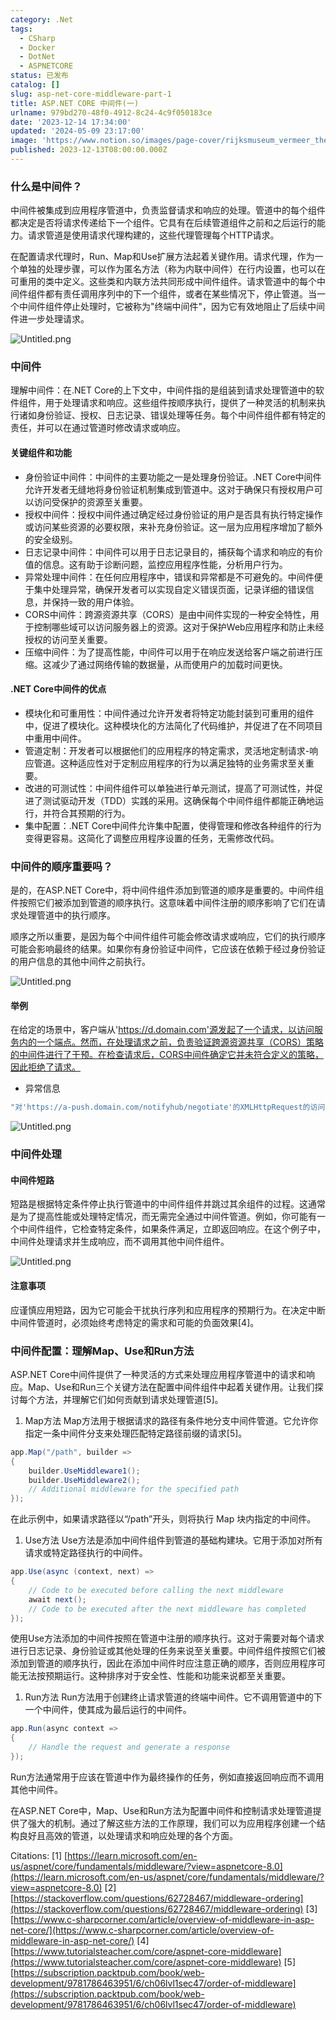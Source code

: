 ```yaml
---
category: .Net
tags:
  - CSharp
  - Docker
  - DotNet
  - ASPNETCORE
status: 已发布
catalog: []
slug: asp-net-core-middleware-part-1
title: ASP.NET CORE 中间件(一)
urlname: 979bd270-48f0-4912-8c24-4c9f050183ce
date: '2023-12-14 17:34:00'
updated: '2024-05-09 23:17:00'
image: 'https://www.notion.so/images/page-cover/rijksmuseum_vermeer_the_milkmaid.jpg'
published: 2023-12-13T08:00:00.000Z
---
```


### 什么是中间件？


中间件被集成到应用程序管道中，负责监督请求和响应的处理。管道中的每个组件都决定是否将请求传递给下一个组件。它具有在后续管道组件之前和之后运行的能力。请求管道是使用请求代理构建的，这些代理管理每个HTTP请求。


在配置请求代理时，Run、Map和Use扩展方法起着关键作用。请求代理，作为一个单独的处理步骤，可以作为匿名方法（称为内联中间件）在行内设置，也可以在可重用的类中定义。这些类和内联方法共同形成中间件组件。请求管道中的每个中间件组件都有责任调用序列中的下一个组件，或者在某些情况下，停止管道。当一个中间件组件停止处理时，它被称为"终端中间件"，因为它有效地阻止了后续中间件进一步处理请求。


![Untitled.png](https://prod-files-secure.s3.us-west-2.amazonaws.com/5d24fe63-e567-4804-86f9-9fdc62e13082/da807807-d02d-4fa1-86b6-db45e4678714/Untitled.png?X-Amz-Algorithm=AWS4-HMAC-SHA256&X-Amz-Content-Sha256=UNSIGNED-PAYLOAD&X-Amz-Credential=ASIAZI2LB466X5UHB36K%2F20250220%2Fus-west-2%2Fs3%2Faws4_request&X-Amz-Date=20250220T213257Z&X-Amz-Expires=3600&X-Amz-Security-Token=IQoJb3JpZ2luX2VjEJz%2F%2F%2F%2F%2F%2F%2F%2F%2F%2FwEaCXVzLXdlc3QtMiJIMEYCIQDavKNmZJO0HRu2uAucd5PK5P5Fp%2FCxHHe6P07Y%2B8igywIhAIaUyH1rfHJ3LM2dt8tAH%2B8NNqgmDqNnUnady5PPAcZxKogECMX%2F%2F%2F%2F%2F%2F%2F%2F%2F%2FwEQABoMNjM3NDIzMTgzODA1IgxcwXJL5eZGYtkp8Bsq3AMvduG%2FOsedVqsh%2BDeLfcZ%2BE0XIKw4CXwCcvv20eyJOlEtElIP5Q7OLINxzZOUW%2FPYWrqYnCZvoAQ%2B9voSrYAjs91wOIw%2BCLj7A3q9q%2BhG64fzW1TuFud8IupeW2DN%2BKt2hpgsC%2FZ8OyaA%2Fngg%2FoQ5Vj%2FFKumx3jaaMcCgN42uCO02A09Qr0UpYiu2Uoe9fod5dneMr9m3CO39KjKYfK5hYNZoxHvvf9t0iLAth6FOff9Faghxpwmfa7K4LkowHxxUa8LoKbWHE5xYhIRp5gVUacbfzYapQNTZMH6SjrNukRidu947vsFZT7VOLaG8dmH21qDvvR0AwP0N7UiLLS2ayhA5sHk3VL1ekaO4ea4zn8RWJGi0wOP%2B06Oh3z%2FH%2FQDewG0UgoC%2BmN50S47NiT0jSnZlzGAafEvJrFRsRsCrMOXpCDSYngKNPI3SvX9jWrZ4sFMyrTOvT4GiZky38UTz1lN8fQUtWlQFnuK8Sx2d%2FUNZ3gUTvJCbN3dNRrCHr9Ez9CYjt%2BbL9yTERY4Kq1HcmyRqvsz7LN3wnDhDdmtIxI6NI3PUFGHfha%2F4BcpuPMqt8QqcT9Dov4AyGkWsbth3cEpgiFUwQ3V5VagjUpehigR9YYYSfSoCV5gP4qDD3jN69BjqkAaX1v5JOagBG76p%2BWCUAgDC6ie2xffRQoneQmMGPXgJTq%2BGnT8uUfkGjQG13rJQuXbZNYVQBWcBbMKNUX0ET%2BUSZG9xC26GnfileTqzjLLN2OpwtD3L00iYY%2Bn7phMaq29PQQ4tGO6nwm%2BglcS%2FZgTeE9Uka91Kk2Yd7YPMoek72NjKY0tFS5pKJUOThOdWILYNIrHZ9SI%2FBDLs2Sw8URTQWCof9&X-Amz-Signature=8d4d1af3a815a321e2e0790abacba3b8de4b02b5024b7d683c37664269ad3a40&X-Amz-SignedHeaders=host&x-id=GetObject)


### 中间件


理解中间件：在.NET Core的上下文中，中间件指的是组装到请求处理管道中的软件组件，用于处理请求和响应。这些组件按顺序执行，提供了一种灵活的机制来执行诸如身份验证、授权、日志记录、错误处理等任务。每个中间件组件都有特定的责任，并可以在通过管道时修改请求或响应。


#### 关键组件和功能

- 身份验证中间件：中间件的主要功能之一是处理身份验证。.NET Core中间件允许开发者无缝地将身份验证机制集成到管道中。这对于确保只有授权用户可以访问受保护的资源至关重要。
- 授权中间件：授权中间件通过确定经过身份验证的用户是否具有执行特定操作或访问某些资源的必要权限，来补充身份验证。这一层为应用程序增加了额外的安全级别。
- 日志记录中间件：中间件可以用于日志记录目的，捕获每个请求和响应的有价值的信息。这有助于诊断问题，监控应用程序性能，分析用户行为。
- 异常处理中间件：在任何应用程序中，错误和异常都是不可避免的。中间件便于集中处理异常，确保开发者可以实现自定义错误页面，记录详细的错误信息，并保持一致的用户体验。
- CORS中间件：跨源资源共享（CORS）是由中间件实现的一种安全特性，用于控制哪些域可以访问服务器上的资源。这对于保护Web应用程序和防止未经授权的访问至关重要。
- 压缩中间件：为了提高性能，中间件可以用于在响应发送给客户端之前进行压缩。这减少了通过网络传输的数据量，从而使用户的加载时间更快。

#### .NET Core中间件的优点

- 模块化和可重用性：中间件通过允许开发者将特定功能封装到可重用的组件中，促进了模块化。这种模块化的方法简化了代码维护，并促进了在不同项目中重用中间件。
- 管道定制：开发者可以根据他们的应用程序的特定需求，灵活地定制请求-响应管道。这种适应性对于定制应用程序的行为以满足独特的业务需求至关重要。
- 改进的可测试性：中间件组件可以单独进行单元测试，提高了可测试性，并促进了测试驱动开发（TDD）实践的采用。这确保每个中间件组件都能正确地运行，并符合其预期的行为。
- 集中配置：.NET Core中间件允许集中配置，使得管理和修改各种组件的行为变得更容易。这简化了调整应用程序设置的任务，无需修改代码。

### 中间件的顺序重要吗？


是的，在ASP.NET Core中，将中间件组件添加到管道的顺序是重要的。中间件组件按照它们被添加到管道的顺序执行。这意味着中间件注册的顺序影响了它们在请求处理管道中的执行顺序。


顺序之所以重要，是因为每个中间件组件可能会修改请求或响应，它们的执行顺序可能会影响最终的结果。如果你有身份验证中间件，它应该在依赖于经过身份验证的用户信息的其他中间件之前执行。


![Untitled.png](https://prod-files-secure.s3.us-west-2.amazonaws.com/5d24fe63-e567-4804-86f9-9fdc62e13082/24f795a2-1c5a-4a6b-a0d8-2afb160076f1/Untitled.png?X-Amz-Algorithm=AWS4-HMAC-SHA256&X-Amz-Content-Sha256=UNSIGNED-PAYLOAD&X-Amz-Credential=ASIAZI2LB466X5UHB36K%2F20250220%2Fus-west-2%2Fs3%2Faws4_request&X-Amz-Date=20250220T213257Z&X-Amz-Expires=3600&X-Amz-Security-Token=IQoJb3JpZ2luX2VjEJz%2F%2F%2F%2F%2F%2F%2F%2F%2F%2FwEaCXVzLXdlc3QtMiJIMEYCIQDavKNmZJO0HRu2uAucd5PK5P5Fp%2FCxHHe6P07Y%2B8igywIhAIaUyH1rfHJ3LM2dt8tAH%2B8NNqgmDqNnUnady5PPAcZxKogECMX%2F%2F%2F%2F%2F%2F%2F%2F%2F%2FwEQABoMNjM3NDIzMTgzODA1IgxcwXJL5eZGYtkp8Bsq3AMvduG%2FOsedVqsh%2BDeLfcZ%2BE0XIKw4CXwCcvv20eyJOlEtElIP5Q7OLINxzZOUW%2FPYWrqYnCZvoAQ%2B9voSrYAjs91wOIw%2BCLj7A3q9q%2BhG64fzW1TuFud8IupeW2DN%2BKt2hpgsC%2FZ8OyaA%2Fngg%2FoQ5Vj%2FFKumx3jaaMcCgN42uCO02A09Qr0UpYiu2Uoe9fod5dneMr9m3CO39KjKYfK5hYNZoxHvvf9t0iLAth6FOff9Faghxpwmfa7K4LkowHxxUa8LoKbWHE5xYhIRp5gVUacbfzYapQNTZMH6SjrNukRidu947vsFZT7VOLaG8dmH21qDvvR0AwP0N7UiLLS2ayhA5sHk3VL1ekaO4ea4zn8RWJGi0wOP%2B06Oh3z%2FH%2FQDewG0UgoC%2BmN50S47NiT0jSnZlzGAafEvJrFRsRsCrMOXpCDSYngKNPI3SvX9jWrZ4sFMyrTOvT4GiZky38UTz1lN8fQUtWlQFnuK8Sx2d%2FUNZ3gUTvJCbN3dNRrCHr9Ez9CYjt%2BbL9yTERY4Kq1HcmyRqvsz7LN3wnDhDdmtIxI6NI3PUFGHfha%2F4BcpuPMqt8QqcT9Dov4AyGkWsbth3cEpgiFUwQ3V5VagjUpehigR9YYYSfSoCV5gP4qDD3jN69BjqkAaX1v5JOagBG76p%2BWCUAgDC6ie2xffRQoneQmMGPXgJTq%2BGnT8uUfkGjQG13rJQuXbZNYVQBWcBbMKNUX0ET%2BUSZG9xC26GnfileTqzjLLN2OpwtD3L00iYY%2Bn7phMaq29PQQ4tGO6nwm%2BglcS%2FZgTeE9Uka91Kk2Yd7YPMoek72NjKY0tFS5pKJUOThOdWILYNIrHZ9SI%2FBDLs2Sw8URTQWCof9&X-Amz-Signature=fcf0abaed1b54e1288d5cfcbd434b8e117b0540c249d91c3ce3fbf3f07dbab67&X-Amz-SignedHeaders=host&x-id=GetObject)


#### 举例


在给定的场景中，客户端从'https://d.domain.com'源发起了一个请求，以访问服务内的一个端点。然而，在处理请求之前，负责验证跨源资源共享（CORS）策略的中间件进行了干预。在检查请求后，CORS中间件确定它并未符合定义的策略，因此拒绝了请求。

- 异常信息

```c#
"对'https://a-push.domain.com/notifyhub/negotiate'的XMLHttpRequest的访问，源自'https://d.domain.com'，已被CORS策略阻止：预检请求的响应未通过访问控制检查：请求的资源上没有'Access-Control-Allow-Origin'头。"[1][2][3]
```


![Untitled.png](https://prod-files-secure.s3.us-west-2.amazonaws.com/5d24fe63-e567-4804-86f9-9fdc62e13082/371d9517-dafe-4432-94b7-2d14d1593167/Untitled.png?X-Amz-Algorithm=AWS4-HMAC-SHA256&X-Amz-Content-Sha256=UNSIGNED-PAYLOAD&X-Amz-Credential=ASIAZI2LB466X5UHB36K%2F20250220%2Fus-west-2%2Fs3%2Faws4_request&X-Amz-Date=20250220T213257Z&X-Amz-Expires=3600&X-Amz-Security-Token=IQoJb3JpZ2luX2VjEJz%2F%2F%2F%2F%2F%2F%2F%2F%2F%2FwEaCXVzLXdlc3QtMiJIMEYCIQDavKNmZJO0HRu2uAucd5PK5P5Fp%2FCxHHe6P07Y%2B8igywIhAIaUyH1rfHJ3LM2dt8tAH%2B8NNqgmDqNnUnady5PPAcZxKogECMX%2F%2F%2F%2F%2F%2F%2F%2F%2F%2FwEQABoMNjM3NDIzMTgzODA1IgxcwXJL5eZGYtkp8Bsq3AMvduG%2FOsedVqsh%2BDeLfcZ%2BE0XIKw4CXwCcvv20eyJOlEtElIP5Q7OLINxzZOUW%2FPYWrqYnCZvoAQ%2B9voSrYAjs91wOIw%2BCLj7A3q9q%2BhG64fzW1TuFud8IupeW2DN%2BKt2hpgsC%2FZ8OyaA%2Fngg%2FoQ5Vj%2FFKumx3jaaMcCgN42uCO02A09Qr0UpYiu2Uoe9fod5dneMr9m3CO39KjKYfK5hYNZoxHvvf9t0iLAth6FOff9Faghxpwmfa7K4LkowHxxUa8LoKbWHE5xYhIRp5gVUacbfzYapQNTZMH6SjrNukRidu947vsFZT7VOLaG8dmH21qDvvR0AwP0N7UiLLS2ayhA5sHk3VL1ekaO4ea4zn8RWJGi0wOP%2B06Oh3z%2FH%2FQDewG0UgoC%2BmN50S47NiT0jSnZlzGAafEvJrFRsRsCrMOXpCDSYngKNPI3SvX9jWrZ4sFMyrTOvT4GiZky38UTz1lN8fQUtWlQFnuK8Sx2d%2FUNZ3gUTvJCbN3dNRrCHr9Ez9CYjt%2BbL9yTERY4Kq1HcmyRqvsz7LN3wnDhDdmtIxI6NI3PUFGHfha%2F4BcpuPMqt8QqcT9Dov4AyGkWsbth3cEpgiFUwQ3V5VagjUpehigR9YYYSfSoCV5gP4qDD3jN69BjqkAaX1v5JOagBG76p%2BWCUAgDC6ie2xffRQoneQmMGPXgJTq%2BGnT8uUfkGjQG13rJQuXbZNYVQBWcBbMKNUX0ET%2BUSZG9xC26GnfileTqzjLLN2OpwtD3L00iYY%2Bn7phMaq29PQQ4tGO6nwm%2BglcS%2FZgTeE9Uka91Kk2Yd7YPMoek72NjKY0tFS5pKJUOThOdWILYNIrHZ9SI%2FBDLs2Sw8URTQWCof9&X-Amz-Signature=b3a4c9e219b400acb7465794d0725170e4b4a5b09031515f1e4d96cd18a361b2&X-Amz-SignedHeaders=host&x-id=GetObject)


### 中间件处理


#### 中间件短路
短路是根据特定条件停止执行管道中的中间件组件并跳过其余组件的过程。这通常是为了提高性能或处理特定情况，而无需完全通过中间件管道。例如，你可能有一个中间件组件，它检查特定条件，如果条件满足，立即返回响应。在这个例子中，中间件处理请求并生成响应，而不调用其他中间件组件。


![Untitled.png](https://prod-files-secure.s3.us-west-2.amazonaws.com/5d24fe63-e567-4804-86f9-9fdc62e13082/e8a1d943-cb51-4723-936e-23c6af2fb0f9/Untitled.png?X-Amz-Algorithm=AWS4-HMAC-SHA256&X-Amz-Content-Sha256=UNSIGNED-PAYLOAD&X-Amz-Credential=ASIAZI2LB466X5UHB36K%2F20250220%2Fus-west-2%2Fs3%2Faws4_request&X-Amz-Date=20250220T213257Z&X-Amz-Expires=3600&X-Amz-Security-Token=IQoJb3JpZ2luX2VjEJz%2F%2F%2F%2F%2F%2F%2F%2F%2F%2FwEaCXVzLXdlc3QtMiJIMEYCIQDavKNmZJO0HRu2uAucd5PK5P5Fp%2FCxHHe6P07Y%2B8igywIhAIaUyH1rfHJ3LM2dt8tAH%2B8NNqgmDqNnUnady5PPAcZxKogECMX%2F%2F%2F%2F%2F%2F%2F%2F%2F%2FwEQABoMNjM3NDIzMTgzODA1IgxcwXJL5eZGYtkp8Bsq3AMvduG%2FOsedVqsh%2BDeLfcZ%2BE0XIKw4CXwCcvv20eyJOlEtElIP5Q7OLINxzZOUW%2FPYWrqYnCZvoAQ%2B9voSrYAjs91wOIw%2BCLj7A3q9q%2BhG64fzW1TuFud8IupeW2DN%2BKt2hpgsC%2FZ8OyaA%2Fngg%2FoQ5Vj%2FFKumx3jaaMcCgN42uCO02A09Qr0UpYiu2Uoe9fod5dneMr9m3CO39KjKYfK5hYNZoxHvvf9t0iLAth6FOff9Faghxpwmfa7K4LkowHxxUa8LoKbWHE5xYhIRp5gVUacbfzYapQNTZMH6SjrNukRidu947vsFZT7VOLaG8dmH21qDvvR0AwP0N7UiLLS2ayhA5sHk3VL1ekaO4ea4zn8RWJGi0wOP%2B06Oh3z%2FH%2FQDewG0UgoC%2BmN50S47NiT0jSnZlzGAafEvJrFRsRsCrMOXpCDSYngKNPI3SvX9jWrZ4sFMyrTOvT4GiZky38UTz1lN8fQUtWlQFnuK8Sx2d%2FUNZ3gUTvJCbN3dNRrCHr9Ez9CYjt%2BbL9yTERY4Kq1HcmyRqvsz7LN3wnDhDdmtIxI6NI3PUFGHfha%2F4BcpuPMqt8QqcT9Dov4AyGkWsbth3cEpgiFUwQ3V5VagjUpehigR9YYYSfSoCV5gP4qDD3jN69BjqkAaX1v5JOagBG76p%2BWCUAgDC6ie2xffRQoneQmMGPXgJTq%2BGnT8uUfkGjQG13rJQuXbZNYVQBWcBbMKNUX0ET%2BUSZG9xC26GnfileTqzjLLN2OpwtD3L00iYY%2Bn7phMaq29PQQ4tGO6nwm%2BglcS%2FZgTeE9Uka91Kk2Yd7YPMoek72NjKY0tFS5pKJUOThOdWILYNIrHZ9SI%2FBDLs2Sw8URTQWCof9&X-Amz-Signature=5c2f0efa4deec1052503877efe88d8e2928223baac2e901ec6c33b0c421b6f6f&X-Amz-SignedHeaders=host&x-id=GetObject)


#### 注意事项


应谨慎应用短路，因为它可能会干扰执行序列和应用程序的预期行为。在决定中断中间件管道时，必须始终考虑特定的需求和可能的负面效果[4]。


### 中间件配置：理解Map、Use和Run方法


ASP.NET Core中间件提供了一种灵活的方式来处理应用程序管道中的请求和响应。Map、Use和Run三个关键方法在配置中间件组件中起着关键作用。让我们探讨每个方法，并理解它们如何贡献到请求处理管道[5]。

1. Map方法
Map方法用于根据请求的路径有条件地分支中间件管道。它允许你指定一条中间件分支来处理匹配特定路径前缀的请求[5]。

```c#
app.Map("/path", builder =>
{
    builder.UseMiddleware1();
    builder.UseMiddleware2();
    // Additional middleware for the specified path
});
```


在此示例中，如果请求路径以“/path”开头，则将执行 Map 块内指定的中间件。

1. Use方法
Use方法是添加中间件组件到管道的基础构建块。它用于添加对所有请求或特定路径执行的中间件。

```c#
app.Use(async (context, next) =>
{
    // Code to be executed before calling the next middleware
    await next();
    // Code to be executed after the next middleware has completed
});
```


使用Use方法添加的中间件按照在管道中注册的顺序执行。这对于需要对每个请求进行日志记录、身份验证或其他处理的任务来说至关重要。中间件组件按照它们被添加到管道的顺序执行，因此在添加中间件时应注意正确的顺序，否则应用程序可能无法按预期运行。这种排序对于安全性、性能和功能来说都至关重要。

1. Run方法
Run方法用于创建终止请求管道的终端中间件。它不调用管道中的下一个中间件，使其成为最后运行的中间件。

```c#
app.Run(async context =>
{
    // Handle the request and generate a response
});
```


Run方法通常用于应该在管道中作为最终操作的任务，例如直接返回响应而不调用其他中间件。


在ASP.NET Core中，Map、Use和Run方法为配置中间件和控制请求处理管道提供了强大的机制。通过了解这些方法的工作原理，我们可以为应用程序创建一个结构良好且高效的管道，以处理请求和响应处理的各个方面。


Citations:
[1] [https://learn.microsoft.com/en-us/aspnet/core/fundamentals/middleware/?view=aspnetcore-8.0](https://learn.microsoft.com/en-us/aspnet/core/fundamentals/middleware/?view=aspnetcore-8.0)
[2] [https://stackoverflow.com/questions/62728467/middleware-ordering](https://stackoverflow.com/questions/62728467/middleware-ordering)
[3] [https://www.c-sharpcorner.com/article/overview-of-middleware-in-asp-net-core/](https://www.c-sharpcorner.com/article/overview-of-middleware-in-asp-net-core/)
[4] [https://www.tutorialsteacher.com/core/aspnet-core-middleware](https://www.tutorialsteacher.com/core/aspnet-core-middleware)
[5] [https://subscription.packtpub.com/book/web-development/9781786463951/6/ch06lvl1sec47/order-of-middleware](https://subscription.packtpub.com/book/web-development/9781786463951/6/ch06lvl1sec47/order-of-middleware)

